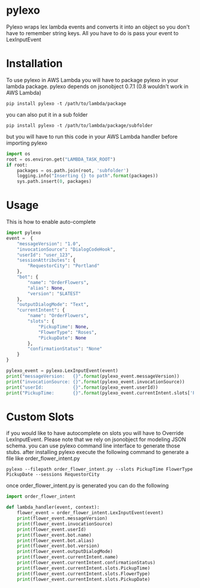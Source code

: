 # pylexo
Pylexo wraps lex lambda events and converts it into an object so you don't have to remember string keys. All you have to do is pass your event to LexInputEvent

# Installation
To use pylexo in AWS Lambda you will have to package pylexo in your lambda package. pylexo depends on jsonobject 0.7.1 (0.8 wouldn't work in AWS Lambda)

```
pip install pylexo -t /path/to/lambda/package
```
you can also put it in a sub folder
```
pip install pylexo -t /path/to/lambda/package/subfolder
```
but you will have to run this code in your AWS Lambda handler before importing pylexo
```python
import os
root = os.environ.get("LAMBDA_TASK_ROOT")
if root:
    packages = os.path.join(root, 'subfolder')
    logging.info("Inserting {} to path".format(packages))
    sys.path.insert(0, packages)
```

# Usage
This is how to enable auto-complete
```python
import pylexo
event =  {
    "messageVersion": "1.0",
    "invocationSource": "DialogCodeHook",
    "userId": "user_123",
    "sessionAttributes": {
        "RequestorCity": "Portland"
    },
    "bot": {
        "name": "OrderFlowers",
        "alias": None,
        "version": "$LATEST"
    },
    "outputDialogMode": "Text",
    "currentIntent": {
        "name": "OrderFlowers",
        "slots": {
            "PickupTime": None,
            "FlowerType": "Roses",
            "PickupDate": None
        },
        "confirmationStatus": "None"
    }
}

pylexo_event = pylexo.LexInputEvent(event)
print("messageVersion:   {}".format(pylexo_event.messageVersion))
print("invocationSource: {}".format(pylexo_event.invocationSource))
print("userId:           {}".format(pylexo_event.userId))
print("PickupTime:       {}".format(pylexo_event.currentIntent.slots['PickupTime']))
```

# Custom Slots
if you would like to have autocomplete on slots you will have to Override LexInputEvent. Please note that we rely on jsonobject for modeling JSON schema.
you can use pylexo command line interface to generate those stubs. after installing pylexo execute the following command to generate a file like order_flower_intent.py
```
pylexo --filepath order_flower_intent.py --slots PickupTime FlowerType PickupDate --sessions RequestorCity
```

once order_flower_intent.py is generated you can do the following

```python
import order_flower_intent

def lambda_handler(event, context):
    flower_event = order_flower_intent.LexInputEvent(event)
    print(flower_event.messageVersion)
    print(flower_event.invocationSource)
    print(flower_event.userId)
    print(flower_event.bot.name)
    print(flower_event.bot.alias)
    print(flower_event.bot.version)
    print(flower_event.outputDialogMode)
    print(flower_event.currentIntent.name)
    print(flower_event.currentIntent.confirmationStatus)
    print(flower_event.currentIntent.slots.PickupTime)
    print(flower_event.currentIntent.slots.FlowerType)
    print(flower_event.currentIntent.slots.PickupDate)

